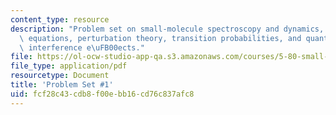 ```yaml
---
content_type: resource
description: "Problem set on small-molecule spectroscopy and dynamics, 2 \xD7 2 secular\
  \ equations, perturbation theory, transition probabilities, and quantum mechanical\
  \ interference e\uFB00ects."
file: https://ol-ocw-studio-app-qa.s3.amazonaws.com/courses/5-80-small-molecule-spectroscopy-and-dynamics-fall-2008/fcf28c43cdb8f00ebb16cd76c837afc8_ps1_1987.pdf
file_type: application/pdf
resourcetype: Document
title: 'Problem Set #1'
uid: fcf28c43-cdb8-f00e-bb16-cd76c837afc8
---
```

